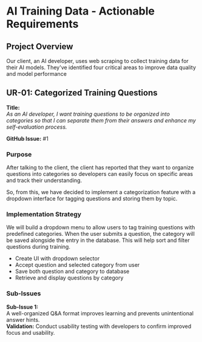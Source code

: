 # **AI Training Data - Actionable Requirements**

## **Project Overview**

Our client, an AI developer, uses web scraping to collect training data for their AI models. They've identified four critical areas to improve data quality and model performance

## **UR-01: Categorized Training Questions**

**Title:**  
_As an AI developer, I want training questions to be organized into categories so that I can separate them from their answers and enhance my self-evaluation process._

**GitHub Issue:** #1

### **Purpose**

After talking to the client, the client has reported that they want to organize questions into categories so developers can easily focus on specific areas and track their understanding.

So, from this, we have decided to implement a categorization feature with a dropdown interface for tagging questions and storing them by topic.

### **Implementation Strategy**

We will build a dropdown menu to allow users to tag training questions with predefined categories. When the user submits a question, the category will be saved alongside the entry in the database. This will help sort and filter questions during training.

- Create UI with dropdown selector  
- Accept question and selected category from user  
- Save both question and category to database  
- Retrieve and display questions by category  

### **Sub-Issues**

**Sub-Issue 1:**  
A well-organized Q&A format improves learning and prevents unintentional answer hints.  
**Validation:** Conduct usability testing with developers to confirm improved focus and usability.

